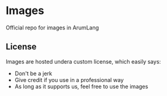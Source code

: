 # Images
Official repo for images in ArumLang

## License
Images are hosted undera custom license, which easily says:
- Don't be a jerk
- Give credit if you use in a professional way
- As long as it supports us, feel free to use the images
